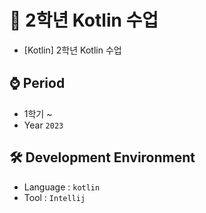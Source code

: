 # 📕 2학년 Kotlin 수업
- [Kotlin] 2학년 Kotlin 수업

## ⌚ Period
  - 1학기 ~ 
  - Year `2023`

## 🛠 Development Environment
  - Language : `kotlin` 
  - Tool : `Intellij`
